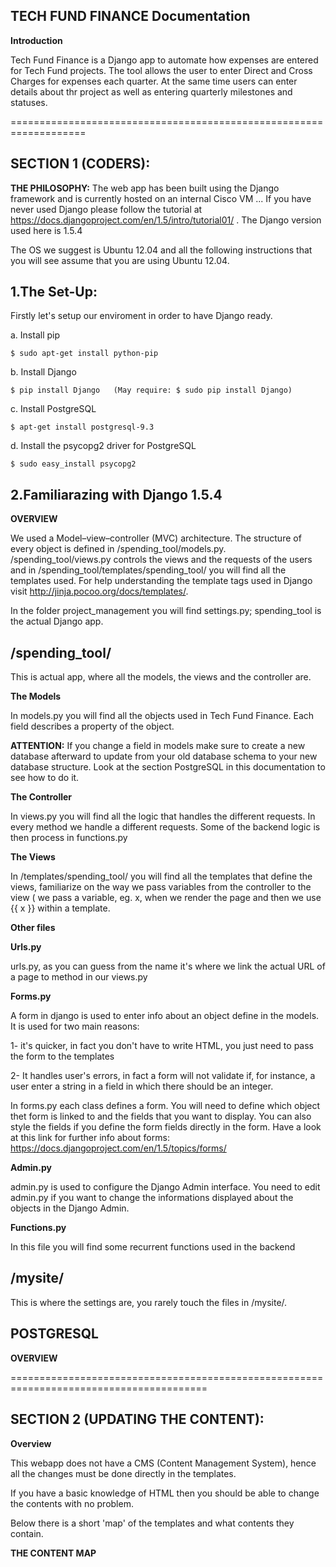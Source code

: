 TECH FUND FINANCE Documentation
----------------------

**Introduction**

  Tech Fund Finance is a Django app to automate how expenses are entered for Tech Fund projects. The tool allows the user to enter Direct and Cross Charges for expenses each quarter. At the same time users can enter details about thr project as well as entering quarterly milestones and statuses.
  
===================================================================

SECTION 1 (CODERS):
----------

**THE PHILOSOPHY:**
The web app has been built using the Django framework and is currently hosted on an internal Cisco VM ... If you have never used Django please follow the tutorial at https://docs.djangoproject.com/en/1.5/intro/tutorial01/ . The Django version used here is 1.5.4

The OS we suggest is Ubuntu 12.04 and all the following instructions that you will see assume that you are using Ubuntu 12.04. 


1.The Set-Up:
-------------
Firstly let's setup our enviroment in order to have Django ready.

a. Install pip
```
$ sudo apt-get install python-pip
```
b. Install Django
```
$ pip install Django   (May require: $ sudo pip install Django)
```

c. Install PostgreSQL
```
$ apt-get install postgresql-9.3
```

d. Install the psycopg2 driver for PostgreSQL
```
$ sudo easy_install psycopg2
```
2.Familiarazing with Django 1.5.4
--------
**OVERVIEW**

We used a Model–view–controller (MVC) architecture. The structure of every object is defined in /spending_tool/models.py. /spending_tool/views.py controls the views and the requests of the users and in /spending_tool/templates/spending_tool/ you will find all the templates used. For help understanding the template tags used in Django visit http://jinja.pocoo.org/docs/templates/.

In the folder project_management you will find settings.py; spending_tool is the actual Django app.

/spending_tool/
------

This is actual app, where all the models, the views and the controller are.

**The Models**

  In models.py you will find all the objects used in Tech Fund Finance. Each field describes a property of the object.
  
  **ATTENTION:** If you change a field in models make sure to create a new database afterward to update from your old database schema to your new database structure. Look at the section PostgreSQL in this documentation to see how to do it.

**The Controller**

  In views.py you will find all the logic that handles the different requests. 
  In every method we handle a different requests. Some of the backend logic is then process in functions.py
  
**The Views**

  In /templates/spending_tool/ you will find all the templates that define the views, familiarize on the way we pass variables from the controller to the view ( we pass a variable, eg. x,  when we render the page and then we use {{ x }} within a template.
  
**Other files**
  
  **Urls.py**
 
  urls.py, as you can guess from the name it's where we link the actual URL of a page to method in our views.py
  
  **Forms.py**
  
  A form in django is used to enter info about an object define in the models. It is used for two main reasons:
  
  1- it's quicker, in fact you don't have to write HTML, you just need to pass the form to the templates
  
  2- It handles user's errors, in fact a form will not validate if, for instance, a user enter a string in a field in which there should be an integer.
  
  In forms.py each class defines a form. You will need to define which object thet form is linked to and the fields that you want to display. You can also style the fields if you define the form fields directly in the form. Have a look at this link for further info about forms: https://docs.djangoproject.com/en/1.5/topics/forms/ 

  **Admin.py**

  admin.py is used to configure the Django Admin interface. You need to edit admin.py if you want to change the informations displayed about the objects in the Django Admin.
  
  **Functions.py**
  
  In this file you will find some recurrent functions used in the backend
  
/mysite/
--------

This is where the settings are, you rarely touch the files in /mysite/.


POSTGRESQL
-----

**OVERVIEW**



========================================================================================
  
SECTION 2 (UPDATING THE CONTENT):
----------------

**Overview**

This webapp does not have a CMS (Content Management System), hence all the changes must be done directly in the templates.

If you have a basic knowledge of HTML then you should be able to change the contents with no problem.

Below there is a short 'map' of the templates and what contents they contain.


**THE CONTENT MAP**

